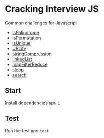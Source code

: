 # Cracking Interview JS

Common challenges for Javascript

- [isPalindrome](https://github.com/mtorre4580/cracking-interview-js/tree/main/isPalindrome)
- [isPermutation](https://github.com/mtorre4580/cracking-interview-js/tree/main/isPermutation)
- [isUnique](https://github.com/mtorre4580/cracking-interview-js/tree/main/isUnique)
- [URLify](https://github.com/mtorre4580/cracking-interview-js/tree/main/urlify)
- [stringCompression](https://github.com/mtorre4580/cracking-interview-js/tree/main/stringCompression)
- [linkedList](https://github.com/mtorre4580/cracking-interview-js/tree/main/linkedList)
- [mapFilterReduce](https://github.com/mtorre4580/cracking-interview-js/tree/main/mapFilterReduce)
- [sleep](https://github.com/mtorre4580/cracking-interview-js/tree/main/sleep)
- [search](https://github.com/mtorre4580/cracking-interview-js/tree/main/search)

## Start

Install dependencies `npm i`

## Test

Run the test `npm test`
